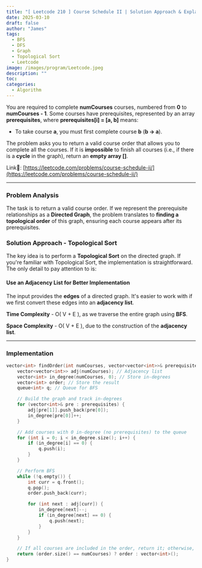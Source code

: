 ```yaml
---
title: "[ Leetcode 210 ] Course Schedule II | Solution Approach & Explanation"
date: 2025-03-10
draft: false
author: "James"
tags:
  - BFS
  - DFS
  - Graph
  - Topological Sort
  - Leetcode
image: /images/program/Leetcode.jpeg
description: ""
toc: 
categories:
  - Algorithm
---
```


You are required to complete **numCourses** courses, numbered from **0** to **numCourses - 1**. Some courses have prerequisites, represented by an array **prerequisites**, where **prerequisites[i] = [a, b]** means:

- To take course **a**, you must first complete course **b** (**b → a**).

The problem asks you to return a valid course order that allows you to complete all the courses. If it is **impossible** to finish all courses (i.e., if there is a **cycle** in the graph), return an **empty array []**.

Link🔗: [https://leetcode.com/problems/course-schedule-ii/](https://leetcode.com/problems/course-schedule-ii/)

---

### **Problem Analysis**

The task is to return a valid course order. If we represent the prerequisite relationships as a **Directed Graph**, the problem translates to **finding a topological order** of this graph, ensuring each course appears after its prerequisites.

### **Solution Approach - Topological Sort**

The key idea is to perform a **Topological Sort** on the directed graph. If you're familiar with Topological Sort, the implementation is straightforward. The only detail to pay attention to is:

#### **Use an Adjacency List for Better Implementation**

The input provides the **edges** of a directed graph. It's easier to work with if we first convert these edges into an **adjacency list**.

**Time Complexity** - O( V + E ), as we traverse the entire graph using **BFS**.

**Space Complexity** - O( V + E ), due to the construction of the **adjacency list**.

---

### **Implementation**

```cpp
vector<int> findOrder(int numCourses, vector<vector<int>>& prerequisites) {
    vector<vector<int>> adj(numCourses); // Adjacency list
    vector<int> in_degree(numCourses, 0); // Store in-degrees
    vector<int> order; // Store the result
    queue<int> q; // Queue for BFS

    // Build the graph and track in-degrees
    for (vector<int>& pre : prerequisites) {
        adj[pre[1]].push_back(pre[0]);
        in_degree[pre[0]]++;
    }

    // Add courses with 0 in-degree (no prerequisites) to the queue
    for (int i = 0; i < in_degree.size(); i++) {
        if (in_degree[i] == 0) {
            q.push(i);
        }
    }

    // Perform BFS
    while (!q.empty()) {
        int curr = q.front();
        q.pop();
        order.push_back(curr);

        for (int next : adj[curr]) {
            in_degree[next]--;
            if (in_degree[next] == 0) {
                q.push(next);
            }
        }
    }

    // If all courses are included in the order, return it; otherwise, return an empty array
    return (order.size() == numCourses) ? order : vector<int>();
}
